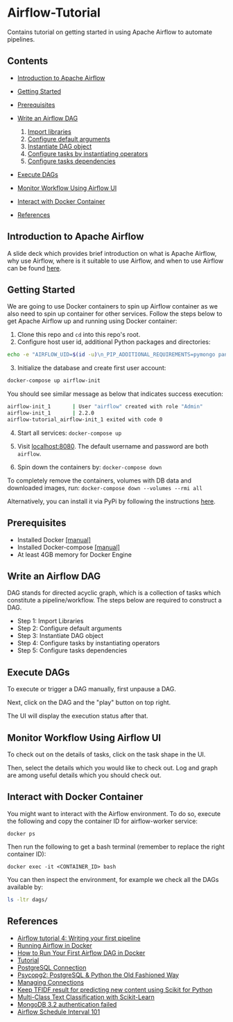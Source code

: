 # Airflow-Tutorial
Contains tutorial on getting started in using Apache Airflow to automate pipelines.

## Contents
- [Introduction to Apache Airflow](#introduction-to-apache-airflow)
- [Getting Started](#getting-started)
- [Prerequisites](#prerequisites)
- [Write an Airflow DAG](#write-an-airflow-dag)

  1. [Import libraries](#step-1-import-libraries)
  2. [Configure default arguments](#step-2-configure-default-arguments)
  3. [Instantiate DAG object](#step-3-instantiate-dag-object)
  4. [Configure tasks by instantiating operators](#step-4-configure-tasks-by-instantiating-operators)
  5. [Configure tasks dependencies](#step-5-configure-tasks-dependencies)
- [Execute DAGs](#execute-dags)
- [Monitor Workflow Using Airflow UI](#monitor-workflow-using-airflow-ui)
- [Interact with Docker Container](#interact-with-docker-container)
- [References](#references)

## Introduction to Apache Airflow
A slide deck which provides brief introduction on what is Apache Airflow, why use Airflow, where is it suitable to use Airflow, and when to use Airflow can be found [here](#).

## Getting Started
We are going to use Docker containers to spin up Airflow container as we also need to spin up container for other services. Follow the steps below to get Apache Airflow up and running using Docker container:

1. Clone this repo and `cd` into this repo's root.
2. Configure host user id, additional Python packages and directories:

```sh
echo -e "AIRFLOW_UID=$(id -u)\n_PIP_ADDITIONAL_REQUIREMENTS=pymongo pandas scikit-learn apache-airflow-providers-mongo" > .env && mkdir -p dags logs plugins
```

3. Initialize the database and create first user account:
```sh
docker-compose up airflow-init
```

You should see similar message as below that indicates success execution:
```sh
airflow-init_1       | User "airflow" created with role "Admin"
airflow-init_1       | 2.2.0
airflow-tutorial_airflow-init_1 exited with code 0
```

4. Start all services:
```docker-compose up```

5. Visit [localhost:8080](http://localhost:8080). The default username and password are both `airflow`.

6. Spin down the containers by:
```docker-compose down```

To completely remove the containers, volumes with DB data and downloaded images, run:
```docker-compose down --volumes --rmi all```

Alternatively, you can install it via PyPi by following the instructions [here](https://airflow.apache.org/docs/apache-airflow/stable/installation/index.html#using-pypi).

## Prerequisites
- Installed Docker [[manual]](https://docs.docker.com/get-docker/)
- Installed Docker-compose [[manual]](https://docs.docker.com/compose/install/)
- At least 4GB memory for Docker Engine 

## Write an Airflow DAG
DAG stands for directed acyclic graph, which is a collection of tasks which constitute a pipeline/workflow. The steps below are required to construct a DAG.

- Step 1: Import Libraries
- Step 2: Configure default arguments
- Step 3: Instantiate DAG object
- Step 4: Configure tasks by instantiating operators
- Step 5: Configure tasks dependencies

## Execute DAGs

To execute or trigger a DAG manually, first unpause a DAG.

Next, click on the DAG and the "play" button on top right.

The UI will display the execution status after that.

## Monitor Workflow Using Airflow UI

To check out on the details of tasks, click on the task shape in the UI.

Then, select the details which you would like to check out. Log and graph are among useful details which you should check out.

## Interact with Docker Container

You might want to interact with the Airflow environment. To do so, execute the following and copy the container ID for airflow-worker service:

```docker ps```

Then run the following to get a bash terminal (remember to replace the right container ID):

```docker exec -it <CONTAINER_ID> bash```

You can then inspect the environment, for example we check all the DAGs available by:

```sh
ls -ltr dags/
```

## References
- [Airflow tutorial 4: Writing your first pipeline](https://www.youtube.com/watch?v=43wHwwZhJMo)
- [Running Airflow in Docker](https://airflow.apache.org/docs/apache-airflow/stable/start/docker.html)
- [How to Run Your First Airflow DAG in Docker](https://predictivehacks.com/how-to-run-your-first-airflow-dag-in-docker/)
- [Tutorial](https://airflow.apache.org/docs/apache-airflow/stable/tutorial.html)
- [PostgreSQL Connection](https://airflow.apache.org/docs/apache-airflow-providers-postgres/stable/connections/postgres.html#howto-connection-postgres)
- [Psycopg2: PostgreSQL & Python the Old Fashioned Way](https://hackersandslackers.com/psycopg2-postgres-python/)
- [Managing Connections](https://airflow.apache.org/docs/apache-airflow/stable/howto/connection.html)
- [Keep TFIDF result for predicting new content using Scikit for Python](https://stackoverflow.com/questions/29788047/keep-tfidf-result-for-predicting-new-content-using-scikit-for-python)
- [Multi-Class Text Classification with Scikit-Learn](https://towardsdatascience.com/multi-class-text-classification-with-scikit-learn-12f1e60e0a9f)
- [MongoDB 3.2 authentication failed](https://stackoverflow.com/questions/42912755/how-to-create-a-db-for-mongodb-container-on-start-up)
- [Airflow Schedule Interval 101](https://towardsdatascience.com/airflow-schedule-interval-101-bbdda31cc463)